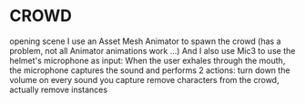# CROWD
opening scene
I use an Asset Mesh Animator to spawn the crowd (has a problem, not all Animator animations work ...)
And I also use Mic3 to use the helmet's microphone as input:
When the user exhales through the mouth, the microphone captures the sound and performs 2 actions:
turn down the volume on every sound you capture
remove characters from the crowd, actually remove instances
 
